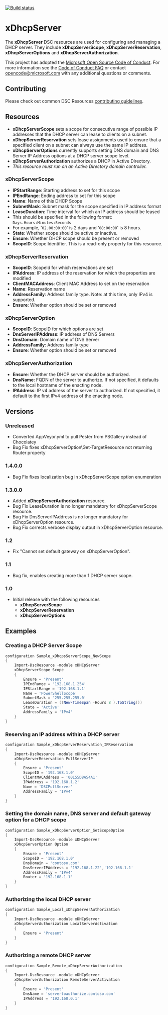 [![Build status](https://ci.appveyor.com/api/projects/status/uan12tf7tfxhg7m5/branch/master?svg=true)](https://ci.appveyor.com/project/PowerShell/xdhcpserver/branch/master)

# xDhcpServer

The **xDhcpServer** DSC resources are used for configuring and managing a DHCP server. They include **xDhcpServerScope**, **xDhcpServerReservation**, **xDhcpServerOptions** and **xDhcpServerAuthorization**.

This project has adopted the [Microsoft Open Source Code of Conduct](https://opensource.microsoft.com/codeofconduct/).
For more information see the [Code of Conduct FAQ](https://opensource.microsoft.com/codeofconduct/faq/) or contact [opencode@microsoft.com](mailto:opencode@microsoft.com) with any additional questions or comments.

## Contributing
Please check out common DSC Resources [contributing guidelines](https://github.com/PowerShell/DscResource.Kit/blob/master/CONTRIBUTING.md).


## Resources

* **xDhcpServerScope** sets a scope for consecutive range of possible IP addresses that the DHCP server can lease to clients on a subnet.
* **xDhcpServerReservation** sets lease assignments used to ensure that a specified client on a subnet can always use the same IP address.
* **xDhcpServerOptions** currently supports setting DNS domain and DNS Server IP Address options at a DHCP server scope level.
* **xDhcpServerAuthorization** authorizes a DHCP in Active Directory.
 * *This resource must run on an Active Directory domain controller.*

### xDhcpServerScope

* **IPStartRange**: Starting address to set for this scope
* **IPEndRange**: Ending address to set for this scope
* **Name**: Name of this DHCP Scope
* **SubnetMask**: Subnet mask for the scope specified in IP address format
* **LeaseDuration**: Time interval for which an IP address should be leased
 * This should be specified in the following format: `Days.Hours:Minutes:Seconds`
 * For example, '`02.00:00:00`' is 2 days and '`08:00:00`' is 8 hours.
* **State**: Whether scope should be active or inactive.
* **Ensure**: Whether DHCP scope should be present or removed
* **ScopeID**: Scope Identifier. This is a read-only property for this resource.

### xDhcpServerReservation

* **ScopeID**: ScopeId for which reservations are set
* **IPAddress**: IP address of the reservation for which the properties are modified
* **ClientMACAddress**: Client MAC Address to set on the reservation
* **Name**: Reservation name
* **AddressFamily**: Address family type. Note: at this time, only IPv4 is supported.
* **Ensure**: Whether option should be set or removed

### xDhcpServerOption

* **ScopeID**: ScopeID for which options are set
* **DnsServerIPAddress**: IP address of DNS Servers
* **DnsDomain**: Domain name of DNS Server
* **AddressFamily**: Address family type
* **Ensure**: Whether option should be set or removed

### xDhcpServerAuthorization

* **Ensure**: Whether the DHCP server should be authorized.
* **DnsName**: FQDN of the server to authorize. If not specified, it defaults to the local hostname of the enacting node.
* **IPAddress**: IP v4 address of the server to authorized. If not specified, it default to the first IPv4 address of the enacting node.

## Versions

### Unreleased
* Converted AppVeyor.yml to pull Pester from PSGallery instead of Chocolatey
* Bug Fix fixes xDhcpServerOption\Get-TargetResource not returning Router property

### 1.4.0.0

* Bug Fix fixes localization bug in xDhcpServerScope option enumeration

### 1.3.0.0

* Added **xDhcpServerAuthorization** resource.
* Bug Fix LeaseDuration is no longer mandatory for xDhcpServerScope resource.
* Bug Fix DnsServerIPAddress is no longer mandatory for xDhcpServerOption resource.
* Bug Fix corrects verbose display output in xDhcpServerOption resource.

### 1.2

* Fix "Cannot set default gateway on xDhcpServerOption".

### 1.1

* Bug fix, enables creating more than 1 DHCP server scope.

### 1.0

* Initial release with the following resources
    * **xDhcpServerScope**
    * **xDhcpServerReservation**
    * **xDhcpServerOptions**

## Examples

### Creating a DHCP Server Scope

```powershell
configuration Sample_xDhcpsServerScope_NewScope
{
    Import-DscResource -module xDHCpServer
    xDhcpServerScope Scope
    {
        Ensure = 'Present'
        IPEndRange = '192.168.1.254'
        IPStartRange = '192.168.1.1'
        Name = 'PowerShellScope'
        SubnetMask = '255.255.255.0'
        LeaseDuration = ((New-TimeSpan -Hours 8 ).ToString())
        State = 'Active'
        AddressFamily = 'IPv4'
    }
}
```

### Reserving an IP address within a DHCP server

```powershell
configuration Sample_xDhcpServerReservation_IPReservation
{
    Import-DscResource -module xDHCpServer
    xDhcpServerReservation PullServerIP
    {
        Ensure = 'Present'
        ScopeID = '192.168.1.0'
        ClientMACAddress = '00155D8A54A1'
        IPAddress = '192.168.1.2'
        Name = 'DSCPullServer'
        AddressFamily = 'IPv4'
    }
}
```

### Setting the domain name, DNS server and default gateway option for a DHCP scope

```powershell
configuration Sample_xDhcpServerOption_SetScopeOption
{
    Import-DscResource -module xDHCpServer
    xDhcpServerOption Option
    {
        Ensure = 'Present'
        ScopeID = '192.168.1.0'
        DnsDomain = 'contoso.com'
        DnsServerIPAddress = '192.168.1.22','192.168.1.1'
        AddressFamily = 'IPv4'
        Router = '192.168.1.1'
    }
}
```

### Authorizing the local DHCP server

```powershell
configuration Sample_Local_xDhcpServerAuthorization
{
    Import-DscResource -module xDHCpServer
    xDhcpServerAuthorization LocalServerActivation
    {
        Ensure = 'Present'
    }
}
```

### Authorizing a remote DHCP server

```powershell
configuration Sample_Remote_xDhcpServerAuthorization
{
    Import-DscResource -module xDHCpServer
    xDhcpServerAuthorization RemoteServerActivation
    {
        Ensure = 'Present'
        DnsName = 'servertoauthorize.contoso.com'
        IPAddress = '192.168.0.1'
    }
}
```

